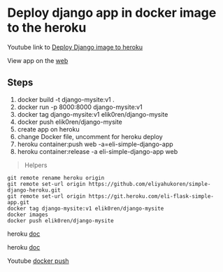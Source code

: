 # Deploy django app in docker image to the heroku



Youtube link to [Deploy Django image to heroku](https://www.youtube.com/watch?v=Oy71OgKZbOQ)

View app on the [web](https://eli-simple-django-app.herokuapp.com/)

## Steps

1. docker build -t django-mysite:v1 .
2. docker run -p 8000:8000 django-mysite:v1
3. docker tag django-mysite:v1 elik0ren/django-mysite
4. docker push elik0ren/django-mysite
5. create app on heroku
6. change Docker file, uncomment for heroku deploy
7. heroku container:push web -a=eli-simple-django-app
8. heroku container:release -a eli-simple-django-app web


>Helpers
```
git remote rename heroku origin
git remote set-url origin https://github.com/eliyahukoren/simple-django-heroku.git
git remote set-url origin https://git.heroku.com/eli-flask-simple-app.git
docker tag django-mysite:v1 elik0ren/django-mysite
docker images
docker push elik0ren/django-mysite
```


heroku [doc](https://devcenter.heroku.com/articles/local-development-with-docker-compose#pushing-your-containers-to-heroku
)

heroku [doc](https://devcenter.heroku.com/articles/build-docker-images-heroku-yml)


Youtube [docker push](https://www.youtube.com/watch?v=EIHY_CY5J0k)
